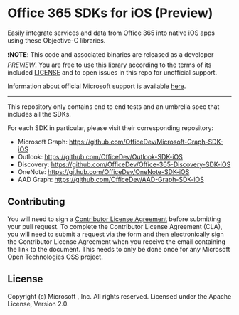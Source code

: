 # Office 365 SDKs for iOS (Preview)

Easily integrate services and data from Office 365 into native iOS apps using these Objective-C libraries.


:exclamation:**NOTE**: This code and associated binaries are released as a developer *PREVIEW*. You are free to use this library according to the terms of its included [LICENSE](/LICENSE) and to open issues in this repo for unofficial support.

Information about official Microsoft support is available  [here][support-placeholder].

[support-placeholder]: https://support.microsoft.com/

---

This repository only contains end to end tests and an umbrella spec that includes all the SDKs.

For each SDK in particular, please visit their corresponding repository:

* Microsoft Graph: https://github.com/OfficeDev/Microsoft-Graph-SDK-iOS
* Outlook:  https://github.com/OfficeDev/Outlook-SDK-iOS
* Discovery:  https://github.com/OfficeDev/Office-365-Discovery-SDK-iOS
* OneNote:  https://github.com/OfficeDev/OneNote-SDK-iOS 
* AAD Graph: https://github.com/OfficeDev/AAD-Graph-SDK-iOS 


## Contributing
You will need to sign a [Contributor License Agreement](https://cla2.msopentech.com/) before submitting your pull request. To complete the Contributor License Agreement (CLA), you will need to submit a request via the form and then electronically sign the Contributor License Agreement when you receive the email containing the link to the document. This needs to only be done once for any Microsoft Open Technologies OSS project.

## License
Copyright (c) Microsoft , Inc. All rights reserved. Licensed under the Apache License, Version 2.0.
